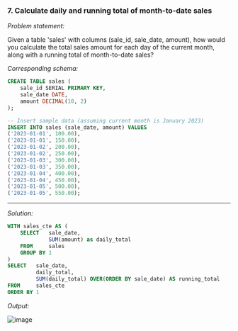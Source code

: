 ### 7. Calculate daily and running total of month-to-date sales

*Problem statement:* 

Given a table 'sales' with columns (sale_id, sale_date, amount), how would you calculate the total sales amount for each day of the current month, along with a running total of month-to-date sales?

*Corresponding schema:*

```sql
CREATE TABLE sales (
    sale_id SERIAL PRIMARY KEY,
    sale_date DATE,
    amount DECIMAL(10, 2)
);

-- Insert sample data (assuming current month is January 2023)
INSERT INTO sales (sale_date, amount) VALUES
('2023-01-01', 100.00),
('2023-01-01', 150.00),
('2023-01-02', 200.00),
('2023-01-02', 250.00),
('2023-01-03', 300.00),
('2023-01-03', 350.00),
('2023-01-04', 400.00),
('2023-01-04', 450.00),
('2023-01-05', 500.00),
('2023-01-05', 550.00);
```

---

*Solution:*

```sql
WITH sales_cte AS (
    SELECT   sale_date, 
	         SUM(amount) as daily_total
	FROM     sales
	GROUP BY 1
)
SELECT   sale_date,
         daily_total,
         SUM(daily_total) OVER(ORDER BY sale_date) AS running_total
FROM     sales_cte
ORDER BY 1
```

*Output:*

![image](https://github.com/user-attachments/assets/817e1c6f-0157-486e-937f-23ff6cf5ca22)
